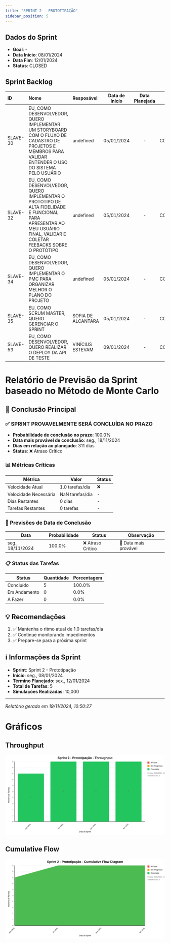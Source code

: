 ```yaml
---
title: "SPRINT 2 - PROTOTIPAÇÃO"
sidebar_position: 5
---
```

## Dados do Sprint
* **Goal**: -
* **Data Início**: 08/01/2024
* **Data Fim**: 12/01/2024
* **Status**: CLOSED

## Sprint Backlog

|ID |Nome |Resposável |Data de Inicío | Data Planejada | Status|
|:----    |:----|:--------  |:-------:       | :----------:  | :---: |
|SLAVE-30|EU, COMO DESENVOLVEDOR, QUERO IMPLEMENTAR UM STORYBOARD COM O FLUXO DE CADASTRO DE PROJETOS E MEMBROS PARA VALIDAR ENTENDER O USO DO SISTEMA PELO USUÁRIO|undefined|05/01/2024|-|CONCLUÍDO|
|SLAVE-32|EU, COMO DESENVOLVEDOR, QUERO IMPLEMENTAR O PROTOTIPO DE  ALTA FIDELIDADE E FUNCIONAL PARA APRESENTAR AO MEU USUÁRIO FINAL, VALIDAR E COLETAR FEEBACKS SOBRE O PROTÓTIPO|undefined|05/01/2024|-|CONCLUÍDO|
|SLAVE-34|EU, COMO DESENVOLVEDOR, QUERO IMPLEMENTAR O PMC PARA ORGANIZAR MELHOR O PLANO DO PROJETO|undefined|05/01/2024|-|CONCLUÍDO|
|SLAVE-35|EU, COMO SCRUM MASTER, QUERO GERENCIAR O SPRINT|SOFIA DE ALCANTARA|05/01/2024|-|CONCLUÍDO|
|SLAVE-53|EU, COMO DESENVOLVEDOR, QUERO REALIZAR O DEPLOY DA API DE TESTE|VINÍCIUS ESTEVAM|09/01/2024|-|CONCLUÍDO|

# Relatório de Previsão da Sprint baseado no Método de Monte Carlo

## 🎯 Conclusão Principal

### ✅ SPRINT PROVAVELMENTE SERÁ CONCLUÍDA NO PRAZO

- **Probabilidade de conclusão no prazo**: 100.0%
- **Data mais provável de conclusão**: seg., 18/11/2024
- **Dias em relação ao planejado**: 311 dias
- **Status**: ❌ Atraso Crítico

### 📊 Métricas Críticas

| Métrica | Valor | Status |
|---------|--------|--------|
| Velocidade Atual | 1.0 tarefas/dia | ❌ |
| Velocidade Necessária | NaN tarefas/dia | - |
| Dias Restantes | 0 dias | - |
| Tarefas Restantes | 0 tarefas | - |

### 📅 Previsões de Data de Conclusão

| Data | Probabilidade | Status | Observação |
|------|---------------|---------|------------|
| seg., 18/11/2024 | 100.0% | ❌ Atraso Crítico | 📍 Data mais provável |

### 📋 Status das Tarefas

| Status | Quantidade | Porcentagem |
|--------|------------|-------------|
| Concluído | 5 | 100.0% |
| Em Andamento | 0 | 0.0% |
| A Fazer | 0 | 0.0% |

## 💡 Recomendações

1. ✅ Mantenha o ritmo atual de 1.0 tarefas/dia
2. ✅ Continue monitorando impedimentos
3. ✅ Prepare-se para a próxima sprint

## ℹ️ Informações da Sprint

- **Sprint**: Sprint 2 - Prototipação
- **Início**: seg., 08/01/2024
- **Término Planejado**: sex., 12/01/2024
- **Total de Tarefas**: 5
- **Simulações Realizadas**: 10,000

---
*Relatório gerado em 19/11/2024, 10:50:27*

# Gráficos
## Throughput
![Throughput](./charts/throughput-5.svg)
## Cumulative Flow
![ Cumulative Flow](./charts/cfd-5.svg)

